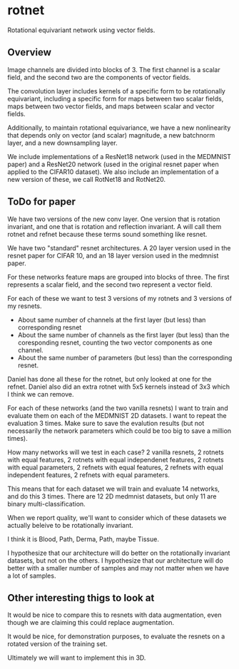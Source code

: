 # rotnet

Rotational equivariant network using vector fields.

## Overview

Image channels are divided into blocks of 3.  The first channel is a scalar field, and the second two are the components of vector fields.

The convolution layer includes kernels of a specific form to be rotationally equivariant, including a specific form for maps between two scalar fields, maps between two vector fields, and maps between scalar and vector fields.

Additionally, to maintain rotational equivariance, we have a new nonlinearity that depends only on vector (and scalar) magnitude, a new batchnorm layer, and a new downsampling layer.

We include implementations of a ResNet18 network (used in the MEDMNIST paper) and a ResNet20 network (used in the original resnet paper when applied to the CIFAR10 dataset).   We also include an implementation of a new version of these, we call RotNet18 and RotNet20.

## ToDo for paper

We have two versions of the new conv layer.  One version that is rotation invariant, and one that is rotation and reflection invariant.  A will call them rotnet and refnet because these terms sound something like resnet.

We have two "standard" resnet architectures.  A 20 layer version used in the resnet paper for CIFAR 10, and an 18 layer version used in the medmnist paper.

For these networks feature maps are grouped into blocks of three.  The first represents a scalar field, and the second two represent a vector field.

For each of these we want to test 3 versions of my rotnets and 3 versions of my resnets.  

* About same number of channels at the first layer (but less) than corresponding resnet
* About the same number of channels as the first layer (but less) than the coresponding resnet, counting the two vector components as one channel.
* About the same number of parameters (but less) than the corresponding resnet.

Daniel has done all these for the rotnet, but only looked at one for the refnet.  Daniel also did an extra rotnet with 5x5 kernels instead of 3x3 which I think we can remove.

For each of these networks  (and the two vanilla resnets) I want to train and evaluate them on each of the MEDMNIST 2D datasets. I want to repeat the evaluation 3 times.  Make sure to save the evalution results (but not necessarily the network parameters which could be too big to save a million times).  

How many networks will we test in each case? 2 vanilla resnets, 2 rotnets with equal features, 2 rotnets with equal independenet features, 2 rotnets with equal parameters, 2 refnets with equal features, 2 refnets with equal independent features, 2 refnets with equal parameters.  

This means that for each dataset we will train and evaluate 14 networks, and do this 3 times.  There are 12 2D medmnist datasets, but only 11 are binary multi-classification.

When we report quality, we'll want to consider which of these datasets we actually beleive to be rotationally invariant.

I think it is Blood, Path, Derma, Path, maybe Tissue.

I hypothesize that our architecture will do better on the rotationally invariant datasets, but not on the others.  I hypothesize that our architecture will do better with a smaller number of samples and may not matter when we have a lot of samples.

## Other interesting thigs to look at

It would be nice to compare this to resnets with data augmentation, even though we are claiming this could replace augmentation.

It would be nice, for demonstration purposes, to evaluate the resnets on a rotated version of the training set.

Ultimately we will want to implement this in 3D.